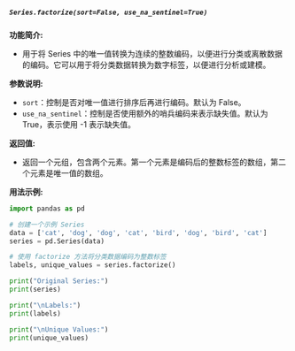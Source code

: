 ##### `Series.factorize(sort=False, use_na_sentinel=True)`
**功能简介:**
- 用于将 Series 中的唯一值转换为连续的整数编码，以便进行分类或离散数据的编码。它可以用于将分类数据转换为数字标签，以便进行分析或建模。

**参数说明:**
- `sort`：控制是否对唯一值进行排序后再进行编码。默认为 False。
- `use_na_sentinel`：控制是否使用额外的哨兵编码来表示缺失值。默认为 True，表示使用 -1 表示缺失值。

**返回值:**
- 返回一个元组，包含两个元素。第一个元素是编码后的整数标签的数组，第二个元素是唯一值的数组。

**用法示例:**
```python
import pandas as pd

# 创建一个示例 Series
data = ['cat', 'dog', 'dog', 'cat', 'bird', 'dog', 'bird', 'cat']
series = pd.Series(data)

# 使用 factorize 方法将分类数据编码为整数标签
labels, unique_values = series.factorize()

print("Original Series:")
print(series)

print("\nLabels:")
print(labels)

print("\nUnique Values:")
print(unique_values)
```
